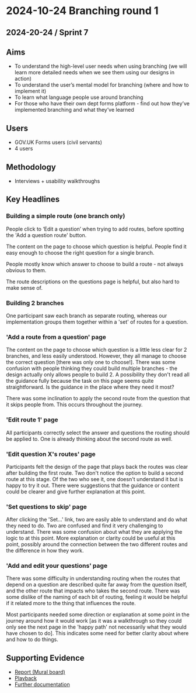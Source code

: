 # 2024-10-24 Branching round 1

## 2024-20-24 / Sprint 7

## Aims
- To understand the high-level user needs when using branching (we will learn more detailed needs when we see them using our designs in action)
- To understand the user’s mental model for branching (where and how to implement it)
- To learn what language people use around branching
- For those who have their own dept forms platform - find out how they’ve implemented branching and what they’ve learned


## Users
- GOV.UK Forms users (civil servants)
- 4 users

## Methodology
- Interviews + usability walkthroughs

## Key Headlines 
### Building a simple route (one branch only)
People click to ‘Edit a question’ when trying to add routes, before spotting the 'Add a question route' button.

The content on the page to choose which question is helpful. People find it easy enough to choose the right question for a single branch.

People mostly know which answer to choose to build a route - not always obvious to them.

The route descriptions on the questions page is helpful, but also hard to make sense of.

### Building 2 branches

One participant saw each branch as separate routing, whereas our implementation groups them together within a 'set' of routes for a question.

### 'Add a route from a question' page
The content on the page to choose which question is a little less clear for 2 branches, and less easily understood. However, they all manage to choose the correct question [there was only one to choose!].
There was some confusion with people thinking they could build multiple branches - the design actually only allows people to build 2.
A possibility they don't read all the guidance fully because the task on this page seems quite straightforward. Is the guidance in the place where they need it most?

There was some inclination to apply the second route from the question that it skips people from. This occurs throughout the journey.

### 'Edit route 1' page
All participants correctly select the answer and questions the routing should be applied to. One is already thinking about the second route as well.

### 'Edit question X's routes' page
Participants felt the design of the page that plays back the routes was clear after building the first route.
Two don't notice the option to build a second route at this stage.
Of the two who see it, one doesn't understand it but is happy to try it out.
There were suggestions that the guidance or content could be clearer and give further explanation at this point.

### 'Set questions to skip' page
After clicking the 'Set...' link, two are easily able to understand and do what they need to do.
Two are confused and find it very challenging to understand.
There was some confusion about what they are applying the logic to at this point.
More explanation or clarity could be useful at this point, possibly around the connection between the two different routes and the difference in how they work.

### 'Add and edit your questions' page
There was some difficulty in understanding routing when the routes that depend on a question are described quite far away from the question itself, and the other route that impacts who takes the second route.
There was some dislike of the naming of each bit of routing, feeling it would be helpful if it related more to the thing that influences the route.

Most participants needed some direction or explanation at some point in the journey around how it would work [as it was a walkthrough so they could only see the next page in the 'happy path' not necessarily what they would have chosen to do]. This indicates some need for better clarity about where and how to do things.

## Supporting Evidence
- [Report (Mural board)](https://app.mural.co/t/gaap0347/m/gaap0347/1727432983705/a5f21ac1a04ec2831cda45dd723328346546891f?wid=0-1730209686442)
- [Playback](https://drive.google.com/file/d/10nz2P0gdMKENijsUw_wJmKxUXkBf4etN/view?usp=drive_link)
- [Further documentation](https://drive.google.com/drive/folders/1Jb7oUSfBXBamRgFkIjxf_DMRZEK5sfnM)